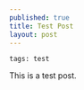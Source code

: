 ```yaml
---
published: true
title: Test Post
layout: post
---
```

~~~
tags: test
~~~

This is a test post.